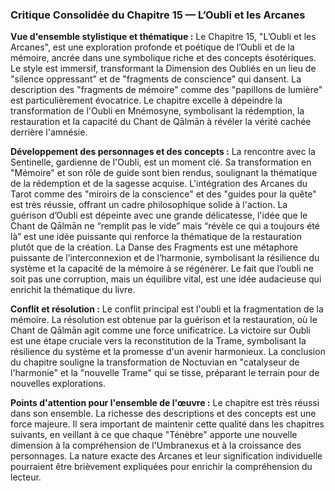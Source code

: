 ### Critique Consolidée du Chapitre 15 — L’Oubli et les Arcanes

**Vue d'ensemble stylistique et thématique :**
Le Chapitre 15, "L’Oubli et les Arcanes", est une exploration profonde et poétique de l’Oubli et de la mémoire, ancrée dans une symbolique riche et des concepts ésotériques. Le style est immersif, transformant la Dimension des Oubliés en un lieu de "silence oppressant" et de "fragments de conscience" qui dansent. La description des "fragments de mémoire" comme des "papillons de lumière" est particulièrement évocatrice. Le chapitre excelle à dépeindre la transformation de l'Oubli en Mnémosyne, symbolisant la rédemption, la restauration et la capacité du Chant de Qālmān à révéler la vérité cachée derrière l'amnésie.

**Développement des personnages et des concepts :**
La rencontre avec la Sentinelle, gardienne de l'Oubli, est un moment clé. Sa transformation en "Mémoire" et son rôle de guide sont bien rendus, soulignant la thématique de la rédemption et de la sagesse acquise. L'intégration des Arcanes du Tarot comme des "miroirs de la conscience" et des "guides pour la quête" est très réussie, offrant un cadre philosophique solide à l'action. La guérison d’Oubli est dépeinte avec une grande délicatesse, l'idée que le Chant de Qālmān ne “remplit pas le vide” mais “révèle ce qui a toujours été là” est une idée puissante qui renforce la thématique de la restauration plutôt que de la création. La Danse des Fragments est une métaphore puissante de l’interconnexion et de l’harmonie, symbolisant la résilience du système et la capacité de la mémoire à se régénérer. Le fait que l’oubli ne soit pas une corruption, mais un équilibre vital, est une idée audacieuse qui enrichit la thématique du livre.

**Conflit et résolution :**
Le conflit principal est l'oubli et la fragmentation de la mémoire. La résolution est obtenue par la guérison et la restauration, où le Chant de Qālmān agit comme une force unificatrice. La victoire sur Oubli est une étape cruciale vers la reconstitution de la Trame, symbolisant la résilience du système et la promesse d'un avenir harmonieux. La conclusion du chapitre souligne la transformation de Noctuvian en "catalyseur de l'harmonie" et la "nouvelle Trame" qui se tisse, préparant le terrain pour de nouvelles explorations.

**Points d'attention pour l'ensemble de l'œuvre :**
Le chapitre est très réussi dans son ensemble. La richesse des descriptions et des concepts est une force majeure. Il sera important de maintenir cette qualité dans les chapitres suivants, en veillant à ce que chaque "Ténèbre" apporte une nouvelle dimension à la compréhension de l'Umbranexus et à la croissance des personnages. La nature exacte des Arcanes et leur signification individuelle pourraient être brièvement expliquées pour enrichir la compréhension du lecteur.
